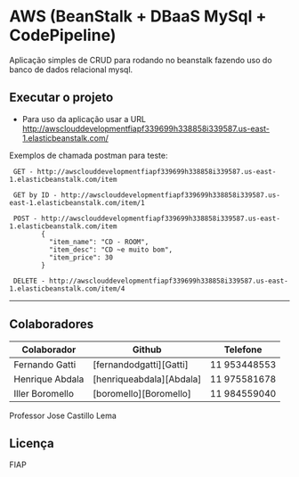 # AWS (BeanStalk + DBaaS MySql + CodePipeline)

Aplicação simples de CRUD para rodando no beanstalk fazendo uso do banco de dados relacional mysql.

## Executar o projeto 
 * Para uso da aplicação usar a URL http://awsclouddevelopmentfiapf339699h338858i339587.us-east-1.elasticbeanstalk.com/

Exemplos de chamada postman para teste:
```
 GET - http://awsclouddevelopmentfiapf339699h338858i339587.us-east-1.elasticbeanstalk.com/item
 
 GET by ID - http://awsclouddevelopmentfiapf339699h338858i339587.us-east-1.elasticbeanstalk.com/item/1
 
 POST - http://awsclouddevelopmentfiapf339699h338858i339587.us-east-1.elasticbeanstalk.com/item
        {
          "item_name": "CD - ROOM",
          "item_desc": "CD ~e muito bom",
          "item_price": 30
        }
   
 DELETE - http://awsclouddevelopmentfiapf339699h338858i339587.us-east-1.elasticbeanstalk.com/item/4
```

---------------------------------------

## Colaboradores
| Colaborador | Github | Telefone |
| ------ | ------ | ------ |
| Fernando Gatti | [fernandodgatti][Gatti] | 11 953448553 |
| Henrique Abdala | [henriqueabdala][Abdala] | 11 975581678 |
| Iller Boromello | [boromello][Boromello] | 11 984559040 |

Professor Jose Castillo Lema

Licença
----
FIAP
